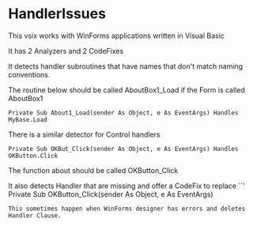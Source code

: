 # HandlerIssues

This vsix works with WinForms applications written in Visual Basic

It has 2 Analyzers and 2 CodeFixes

It detects handler subroutines that have names that don't match naming conventions.

The routine below should be called AboutBox1_Load if the Form is called AboutBox1
```
Private Sub About1_Load(sender As Object, e As EventArgs) Handles MyBase.Load
```

There is a similar detector for Control handlers
```
Private Sub OKBut_Click(sender As Object, e As EventArgs) Handles OKButton.Click
```
The function about should be called OKButton_Click

It also detects Handler that are missing and offer a CodeFix to replace
``'
Private Sub OKButton_Click(sender As Object, e As EventArgs)
```
This sometimes happen when WinForms designer has errors and deletes Handler Clause.
